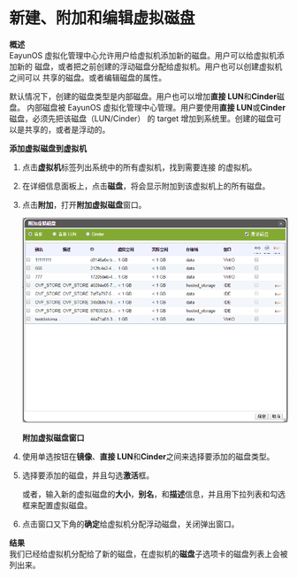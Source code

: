 # 新建、附加和编辑虚拟磁盘

**概述**<br/>
EayunOS 虚拟化管理中心允许用户给虚拟机添加新的磁盘。用户可以给虚拟机添加新的
磁盘，或者把之前创建的浮动磁盘分配给虚拟机。用户也可以创建虚拟机之间可以
共享的磁盘。或者编辑磁盘的属性。

默认情况下，创建的磁盘类型是内部磁盘。用户也可以增加**直接 LUN**和**Cinder**磁盘。 内部磁盘被 EayunOS 虚拟化管理中心管理。用户要使用**直接 LUN**或**Cinder**磁盘，必须先把该磁盘（LUN/Cinder） 的 target 增加到系统里。创建的磁盘可以是共享的，或者是浮动的。


**添加虚拟磁盘到虚拟机**

1. 点击**虚拟机**标签列出系统中的所有虚拟机，找到需要连接 的虚拟机。

2. 在详细信息面板上，点击**磁盘**，将会显示附加到该虚拟机上的所有磁盘。

3. 点击**附加**，打开**附加虚拟磁盘**窗口。

   ![给虚拟机添加磁盘](../../images/vm-attach-disk.png)

   **附加虚拟磁盘窗口**

4. 使用单选按钮在**镜像**、**直接 LUN**和**Cinder**之间来选择要添加的磁盘类型。

5. 选择要添加的磁盘，并且勾选**激活**框。

   或者，输入新的虚拟磁盘的**大小**，**别名**，和**描述**信息，并且用下拉列表和勾选框来配置虚拟磁盘。

6. 点击窗口又下角的**确定**给虚拟机分配浮动磁盘，关闭弹出窗口。

**结果**<br/>
我们已经给虚拟机分配给了新的磁盘，在虚拟机的**磁盘**子选项卡的磁盘列表上会被列出来。

